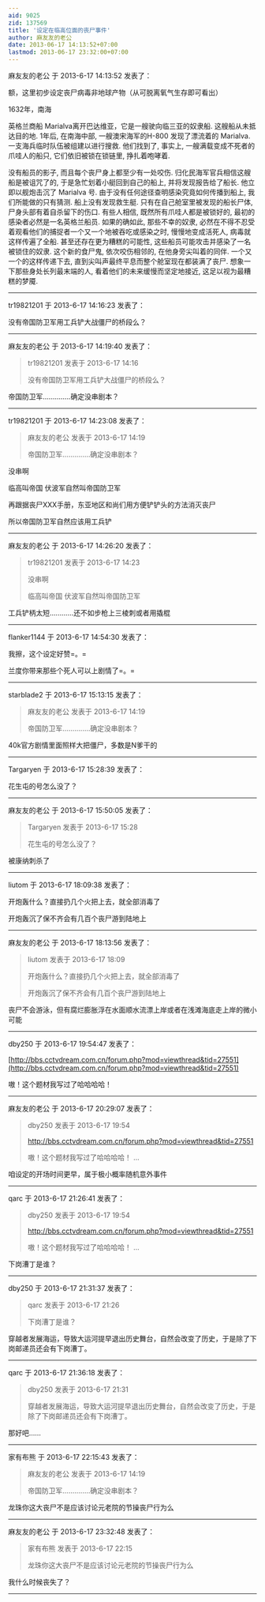 ```yaml
---
aid: 9025
zid: 137569
title: '设定在临高位面的丧尸事件'
author: 麻友友的老公
date: 2013-06-17 14:13:52+07:00
lastmod: 2013-06-17 23:32:00+07:00
---
```


麻友友的老公 于 2013-6-17 14:13:52 发表了：

额，这里初步设定丧尸病毒非地球产物（从可脱离氧气生存即可看出）

1632年，南海

英格兰商船 Marialva离开巴达维亚，它是一艘驶向临三亚的奴隶船. 这艘船从未抵达目的地. 1年后, 在南海中部, 一艘澳宋海军的H-800 发现了漂流着的 Marialva. 一支海兵临时队伍被组建以进行搜救. 他们找到了, 事实上, 一艘满载变成不死者的爪哇人的船只, 它们依旧被锁在锁链里, 挣扎着咆哮着.

没有船员的影子, 而且每个丧尸身上都至少有一处咬伤. 归化民海军官兵相信这艘船是被诅咒了的, 于是急忙划着小艇回到自己的船上, 并将发现报告给了船长. 他立即以舰炮击沉了 Marialva 号. 由于没有任何途径查明感染究竟如何传播到船上, 我们所能做的只有猜测. 船上没有发现救生艇. 只有在自己舱室里被发现的船长尸体, 尸身头部有着自杀留下的伤口. 有些人相信, 既然所有爪哇人都是被锁好的, 最初的感染者必然是一名英格兰船员. 如果的确如此, 那些不幸的奴隶, 必然在不得不忍受着观看他们的捕捉者一个又一个地被吞吃或感染之时, 慢慢地变成活死人, 病毒就这样传遍了全船. 甚至还存在更为糟糕的可能性, 这些船员可能攻击并感染了一名被锁住的奴隶. 这个新的食尸鬼, 依次咬伤相邻的, 在他身旁尖叫着的同伴. 一个又一个的这样传递下去, 直到尖叫声最终平息而整个舱室现在都装满了丧尸. 想象一下那些身处长列最末端的人, 看着他们的未来缓慢而坚定地接近, 这足以视为最糟糕的梦魇.

---------

tr19821201 于 2013-6-17 14:16:23 发表了：

没有帝国防卫军用工兵铲大战僵尸的桥段么？

---------

麻友友的老公 于 2013-6-17 14:19:40 发表了：

> tr19821201 发表于 2013-6-17 14:16
> 
> 没有帝国防卫军用工兵铲大战僵尸的桥段么？



帝国防卫军..............确定没串剧本？

---------

tr19821201 于 2013-6-17 14:23:08 发表了：

> 麻友友的老公 发表于 2013-6-17 14:19
> 
> 帝国防卫军..............确定没串剧本？



没串啊

临高叫帝国 伏波军自然叫帝国防卫军

再跟据丧尸XXX手册，东亚地区和尚们用方便铲铲头的方法消灭丧尸

所以帝国防卫军自然应该用工兵铲

---------

麻友友的老公 于 2013-6-17 14:26:20 发表了：

> tr19821201 发表于 2013-6-17 14:23
> 
> 没串啊
> 
> 临高叫帝国 伏波军自然叫帝国防卫军



工兵铲柄太短............还不如步枪上三棱刺或者用撬棍

---------

flanker1144 于 2013-6-17 14:54:30 发表了：

我擦，这个设定好赞=。=

兰度你带来那些个死人可以上剧情了=。=

---------

starblade2 于 2013-6-17 15:13:15 发表了：

> 麻友友的老公 发表于 2013-6-17 14:19
> 
> 帝国防卫军..............确定没串剧本？



40k官方剧情里面照样大把僵尸，多数是N爹干的

---------

Targaryen 于 2013-6-17 15:28:39 发表了：

花生屯的号怎么没了？

---------

麻友友的老公 于 2013-6-17 15:50:05 发表了：

> Targaryen 发表于 2013-6-17 15:28
> 
> 花生屯的号怎么没了？



被康纳刺杀了

---------

liutom 于 2013-6-17 18:09:38 发表了：

开炮轰什么？直接扔几个火把上去，就全部消毒了

开炮轰沉了保不齐会有几百个丧尸游到陆地上

---------

麻友友的老公 于 2013-6-17 18:13:56 发表了：

> liutom 发表于 2013-6-17 18:09
> 
> 开炮轰什么？直接扔几个火把上去，就全部消毒了
> 
> 开炮轰沉了保不齐会有几百个丧尸游到陆地上



丧尸不会游泳，但有腐烂膨胀浮在水面顺水流漂上岸或者在浅滩海底走上岸的微小可能

---------

dby250 于 2013-6-17 19:54:47 发表了：

[http://bbs.cctvdream.com.cn/forum.php?mod=viewthread&tid=27551](http://bbs.cctvdream.com.cn/forum.php?mod=viewthread&tid=27551)

嗷！这个题材我写过了哈哈哈哈！

---------

麻友友的老公 于 2013-6-17 20:29:07 发表了：

> dby250 发表于 2013-6-17 19:54
> 
> http://bbs.cctvdream.com.cn/forum.php?mod=viewthread&tid=27551
> 
> 嗷！这个题材我写过了哈哈哈哈！ ...



咱设定的开场时间更早，属于极小概率随机意外事件

---------

qarc 于 2013-6-17 21:26:41 发表了：

> dby250 发表于 2013-6-17 19:54
> 
> http://bbs.cctvdream.com.cn/forum.php?mod=viewthread&tid=27551
> 
> 嗷！这个题材我写过了哈哈哈哈！ ...



下岗漕丁是谁？

---------

dby250 于 2013-6-17 21:31:37 发表了：

> qarc 发表于 2013-6-17 21:26
> 
> 下岗漕丁是谁？



穿越者发展海运，导致大运河提早退出历史舞台，自然会改变了历史，于是除了下岗邮递员还会有下岗漕丁。

---------

qarc 于 2013-6-17 21:36:18 发表了：

> dby250 发表于 2013-6-17 21:31
> 
> 穿越者发展海运，导致大运河提早退出历史舞台，自然会改变了历史，于是除了下岗邮递员还会有下岗漕丁。



那好吧……

---------

家有布熊 于 2013-6-17 22:15:43 发表了：

> 麻友友的老公 发表于 2013-6-17 14:19
> 
> 帝国防卫军..............确定没串剧本？



龙珠你这大丧尸不是应该讨论元老院的节操丧尸行为么

---------

麻友友的老公 于 2013-6-17 23:32:48 发表了：

> 家有布熊 发表于 2013-6-17 22:15
> 
> 龙珠你这大丧尸不是应该讨论元老院的节操丧尸行为么



我什么时候丧失了？

---------

